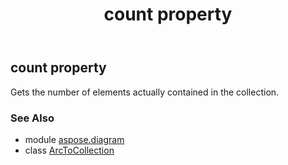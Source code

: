 ﻿---
title: count property
second_title: Aspose.Diagram for Python via .NET API References
description: 
type: docs
weight: 50
url: /python-net/aspose.diagram/arctocollection/count/
is_root: false
---

## count property


Gets the number of elements actually contained in the collection.

### See Also
* module [aspose.diagram](../../)
* class [ArcToCollection](/diagram/python-net/aspose.diagram/arctocollection)
